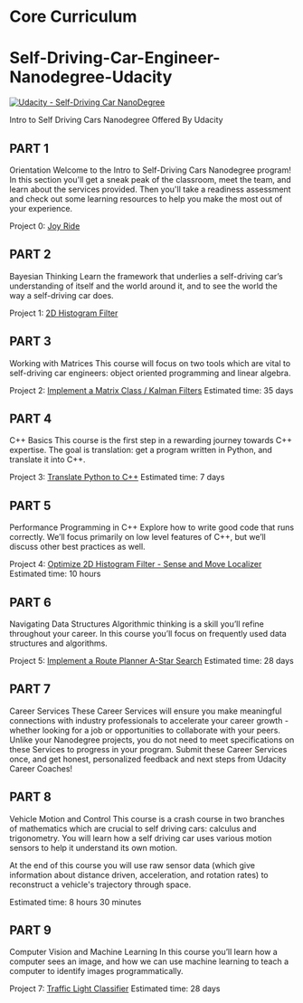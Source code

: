 # Core Curriculum



# Self-Driving-Car-Engineer-Nanodegree-Udacity
[![Udacity - Self-Driving Car NanoDegree](https://s3.amazonaws.com/udacity-sdc/github/shield-carnd.svg)](https://www.udacity.com/course/intro-to-self-driving-cars--nd113)  
  
Intro to Self Driving Cars Nanodegree Offered By Udacity

## PART 1
Orientation
Welcome to the Intro to Self-Driving Cars Nanodegree program! In this section you'll get a sneak peak of the classroom, meet the team, and learn about the services provided. Then you'll take a readiness assessment and check out some learning resources to help you make the most out of your experience.

Project 0: [Joy Ride](/Project%200%20-%20Joy%20Ride%20-%20Parallel%20Park)

## PART 2
Bayesian Thinking
Learn the framework that underlies a self-driving car’s understanding of itself and the world around it, and to see the world the way a self-driving car does.

Project 1: [2D Histogram Filter](/Project%201%20-%202D%20Histrogram%20Filter)  

## PART 3
Working with Matrices
This course will focus on two tools which are vital to self-driving car engineers: object oriented programming and linear algebra.

Project 2: [Implement a Matrix Class / Kalman Filters](/Project%202%20-%20Implement%20a%20Matrix-Class%20-%20Kalman-Filters)
Estimated time: 35 days

## PART 4
C++ Basics
This course is the first step in a rewarding journey towards C++ expertise. The goal is translation: get a program written in Python, and translate it into C++.

Project 3: [Translate Python to C++](Project%203%20-%20Translate%20Python%20to%20C%20%2B%2B)
Estimated time: 7 days

## PART 5
Performance Programming in C++
Explore how to write good code that runs correctly. We’ll focus primarily on low level features of C++, but we’ll discuss other best practices as well.

Project 4: [Optimize 2D Histogram Filter - Sense and Move Localizer](/Project%204%20-%20Optimize%20a%202D%20Histogram-Filter%20-%20Sense%20and%20Move%20Localizer)
Estimated time: 10 hours

## PART 6
Navigating Data Structures
Algorithmic thinking is a skill you’ll refine throughout your career. In this course you’ll focus on frequently used data structures and algorithms.

Project 5: [Implement a Route Planner A-Star Search](/Project%205%20-%20Implement%20Route%20Planner%20A-Star%20Search)
Estimated time: 28 days

## PART 7
Career Services
These Career Services will ensure you make meaningful connections with industry professionals to accelerate your career growth - whether looking for a job or opportunities to collaborate with your peers. Unlike your Nanodegree projects, you do not need to meet specifications on these Services to progress in your program. Submit these Career Services once, and get honest, personalized feedback and next steps from Udacity Career Coaches!

## PART 8
Vehicle Motion and Control
This course is a crash course in two branches of mathematics which are crucial to self driving cars: calculus and trigonometry. You will learn how a self driving car uses various motion sensors to help it understand its own motion.

At the end of this course you will use raw sensor data (which give information about distance driven, acceleration, and rotation rates) to reconstruct a vehicle's trajectory through space.

Estimated time: 8 hours 30 minutes

## PART 9
Computer Vision and Machine Learning
In this course you’ll learn how a computer sees an image, and how we can use machine learning to teach a computer to identify images programmatically.

Project 7: [Traffic Light Classifier](\Project%207%20-%20Traffic%20Light%20Classifier)
Estimated time: 28 days
